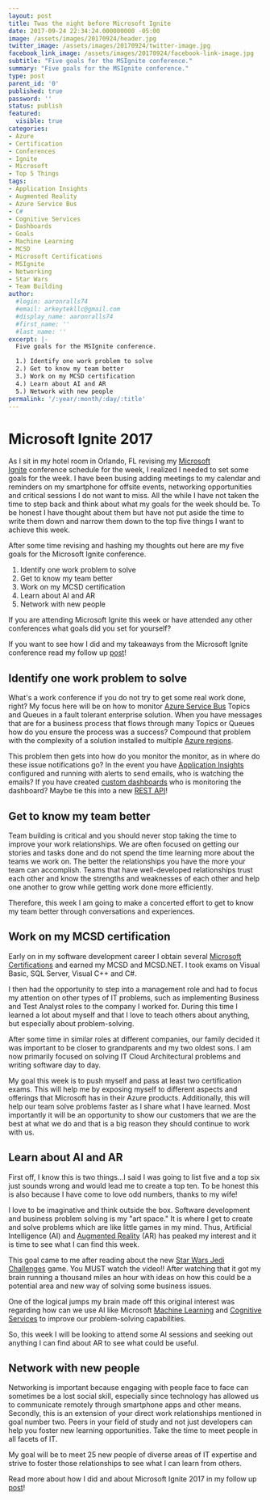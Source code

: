 ```yaml
---
layout: post
title: Twas the night before Microsoft Ignite
date: 2017-09-24 22:34:24.000000000 -05:00
image: /assets/images/20170924/header.jpg
twitter_image: /assets/images/20170924/twitter-image.jpg
facebook_link_image: /assets/images/20170924/facebook-link-image.jpg
subtitle: "Five goals for the MSIgnite conference."
summary: "Five goals for the MSIgnite conference."
type: post
parent_id: '0'
published: true
password: ''
status: publish
featured: 
  visible: true
categories:
- Azure
- Certification
- Conferences
- Ignite
- Microsoft
- Top 5 Things
tags:
- Application Insights
- Augmented Reality
- Azure Service Bus
- C#
- Cognitive Services
- Dashboards
- Goals
- Machine Learning
- MCSD
- Microsoft Certifications
- MSIgnite
- Networking
- Star Wars
- Team Building
author:
  #login: aaronralls74
  #email: arkeytekllc@gmail.com
  #display_name: aaronralls74
  #first_name: ''
  #last_name: ''
excerpt: |-
  Five goals for the MSIgnite conference.

  1.) Identify one work problem to solve
  2.) Get to know my team better
  3.) Work on my MCSD certification
  4.) Learn about AI and AR
  5.) Network with new people
permalink: '/:year/:month/:day/:title'
---
```


<h1>Microsoft Ignite 2017</h1>
<p>As I sit in my hotel room in Orlando, FL revising my <a href="https://www.microsoft.com/en-us/ignite/default.aspx" rel="noopener">Microsoft Ignite</a> conference schedule for the week, I realized I needed to set some goals for the week. I have been busing adding meetings to my calendar and reminders on my smartphone for offsite events, networking opportunities and critical sessions I do not want to miss. All the while I have not taken the time to step back and think about what my goals for the week should be. To be honest I have thought about them but have not put aside the time to write them down and narrow them down to the top five things I want to achieve this week.</p>
<p>After some time revising and hashing my thoughts out here are my five goals for the Microsoft Ignite conference.</p>
<ol>
<li>Identify one work problem to solve</li>
<li>Get to know my team better</li>
<li>Work on my MCSD certification</li>
<li>Learn about AI and AR</li>
<li>Network with new people</li>
</ol>
<p>If you are attending Microsoft Ignite this week or have attended any other conferences what goals did you set for yourself?</p>
<p>If you want to see how I did and my takeaways from the Microsoft Ignite conference read my follow up <a href="{{ site.baseurl }}/2017/10/06/microsoft-ignite-review/">post</a>!</p>
<h2>Identify one work problem to solve</h2>
<p>What's a work conference if you do not try to get some real work done, right? My focus here will be on how to monitor <a href="https://azure.microsoft.com/en-us/services/service-bus/" rel="noopener">Azure Service Bus</a> Topics and Queues in a fault tolerant enterprise solution. When you have messages that are for a business process that flows through many Topics or Queues how do you ensure the process was a success? Compound that problem with the complexity of a solution installed to multiple <a href="https://azure.microsoft.com/en-us/regions/" rel="noopener">Azure regions</a>.</p>
<p>This problem then gets into how do you monitor the monitor, as in where do these issue notifications go? In the event you have <a href="https://azure.microsoft.com/en-us/services/application-insights/" rel="noopener">Application Insights</a> configured and running with alerts to send emails, who is watching the emails? If you have created <a href="https://channel9.msdn.com/Blogs/trevor-cloud/azure-portal-dashboards" rel="noopener">custom dashboards</a> who is monitoring the dashboard? Maybe tie this into a new <a href="{{ site.baseurl }}/2017/10/17/designing-a-professional-rest-api-example-using-c-asp-net-core/">REST API</a>!</p>
<h2>Get to know my team better</h2>
<p>Team building is critical and you should never stop taking the time to improve your work relationships. We are often focused on getting our stories and tasks done and do not spend the time learning more about the teams we work on. The better the relationships you have the more your team can accomplish. Teams that have well-developed relationships trust each other and know the strengths and weaknesses of each other and help one another to grow while getting work done more efficiently.</p>
<p>Therefore, this week I am going to make a concerted effort to get to know my team better through conversations and experiences.</p>
<h2>Work on my MCSD certification</h2>
<p>Early on in my software development career I obtain several <a href="https://www.microsoft.com/en-us/learning/certification-overview.aspx" rel="noopener">Microsoft Certifications</a> and earned my MCSD and MCSD.NET. I took exams on Visual Basic, SQL Server, Visual C++ and C#.</p>
<p>I then had the opportunity to step into a management role and had to focus my attention on other types of IT problems, such as implementing Business and Test Analyst roles to the company I worked for. During this time I learned a lot about myself and that I love to teach others about anything, but especially about problem-solving.</p>
<p>After some time in similar roles at different companies, our family decided it was important to be closer to grandparents and my two oldest sons. I am now primarily focused on solving IT Cloud Architectural problems and writing software day to day.</p>
<p>My goal this week is to push myself and pass at least two certification exams. This will help me by exposing myself to different aspects and offerings that Microsoft has in their Azure products. Additionally, this will help our team solve problems faster as I share what I have learned. Most importantly it will be an opportunity to show our customers that we are the best at what we do and that is a big reason they should continue to work with us.</p>
<h2>Learn about AI and AR</h2>
<p>First off, I know this is two things...I said I was going to list five and a top six just sounds wrong and would lead me to create a top ten. To be honest this is also because I have come to love odd numbers, thanks to my wife!</p>
<p>I love to be imaginative and think outside the box. Software development and business problem solving is my "art space." It is where I get to create and solve problems which are like little games in my mind. Thus, Artificial Intelligence (AI) and <a href="https://en.wikipedia.org/wiki/Augmented_reality" rel="noopener">Augmented Reality</a> (AR) has peaked my interest and it is time to see what I can find this week.</p>
<p>This goal came to me after reading about the new <a href="https://www.youtube.com/watch?v=NwD3t_mlRbU" rel="noopener">Star Wars Jedi Challenges</a> game. You MUST watch the video!! After watching that it got my brain running a thousand miles an hour with ideas on how this could be a potential area and new way of solving some business issues.</p>
<p>One of the logical jumps my brain made off this original interest was regarding how can we use AI like Microsoft <a href="https://azure.microsoft.com/en-us/services/machine-learning/" rel="noopener">Machine Learning</a> and <a href="https://azure.microsoft.com/en-us/services/cognitive-services/" rel="noopener">Cognitive Services</a> to improve our problem-solving capabilities.</p>
<p>So, this week I will be looking to attend some AI sessions and seeking out anything I can find about AR to see what could be useful.</p>
<h2>Network with new people</h2>
<p>Networking is important because engaging with people face to face can sometimes be a lost social skill, especially since technology has allowed us to communicate remotely through smartphone apps and other means. Secondly, this is an extension of your direct work relationships mentioned in goal number two. Peers in your field of study and not just developers can help you foster new learning opportunities. Take the time to meet people in all facets of IT.</p>
<p>My goal will be to meet 25 new people of diverse areas of IT expertise and strive to foster those relationships to see what I can learn from others.</p>
<p>Read more about how I did and about Microsoft Ignite 2017 in my follow up <a href="{{ site.baseurl }}/2017/10/06/microsoft-ignite-review/">post</a>!</p>
